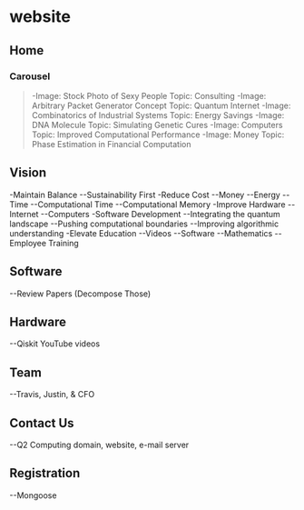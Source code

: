 # website
## Home
### Carousel
> -Image: Stock Photo of Sexy People Topic: Consulting -Image: Arbitrary Packet Generator Concept Topic: Quantum Internet -Image: Combinatorics of Industrial Systems Topic: Energy Savings -Image: DNA Molecule Topic: Simulating Genetic Cures -Image: Computers Topic: Improved Computational Performance -Image: Money Topic: Phase Estimation in Financial Computation
## Vision
 -Maintain Balance
 --Sustainability First
 -Reduce Cost
 --Money
 --Energy
 --Time
 --Computational Time
 --Computational Memory
 -Improve Hardware
 --Internet
 --Computers
 -Software Development
 --Integrating the quantum landscape
 --Pushing computational boundaries
 --Improving algorithmic understanding
 -Elevate Education
 --Videos
 --Software
 --Mathematics
 --Employee Training
## Software
 --Review Papers (Decompose Those)
## Hardware
 --Qiskit YouTube videos
## Team
 --Travis, Justin, & CFO
## Contact Us
 --Q2 Computing domain, website, e-mail server
## Registration
 --Mongoose

